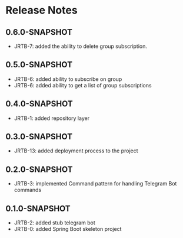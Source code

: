 # Release Notes

## 0.6.0-SNAPSHOT

* JRTB-7: added the ability to delete group subscription.

## 0.5.0-SNAPSHOT

* JRTB-6: added ability to subscribe on group
* JRTB-6: added ability to get a list of group subscriptions

## 0.4.0-SNAPSHOT

* JRTB-1: added repository layer

## 0.3.0-SNAPSHOT

* JRTB-13: added deployment process to the project

## 0.2.0-SNAPSHOT

* JRTB-3: implemented Command pattern for handling Telegram Bot commands

## 0.1.0-SNAPSHOT

* JRTB-2: added stub telegram bot
* JRTB-0: added Spring Boot skeleton project

